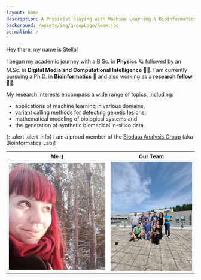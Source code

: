 ```yaml
---
layout: home
description: A Physicist playing with Machine Learning & Bioinformatics
background: /assets/img/groupLogo/home.jpg
permalink: /
---
```



Hey there, my name is Stella! 
    
I began my academic journey with a B.Sc. in **Physics** 🪐 followed by an M.Sc. in **Digital Media and Computational Intelligence** 👩‍💻. I am currently pursuing a Ph.D. in **Bioinformatics** 🧬 and also working as a **research fellow** 👩‍🔬. 

My research interests encompass a wide range of topics, including:
- applications of machine learning in various domains, 
- variant calling methods for detecting genetic lesions, 
- mathematical modeling of biological systems and 
- the generation of synthetic biomedical in-silico data.
    
{: .alert .alert-info}
I am a proud member of the [Biodata Analysis Group](https://biodataanalysisgroup.github.io/) (aka Bioinformatics Lab)!
    


Me :)            |  Our Team
:-------------------------:|:-------------------------:
<img src="/assets/img/team/sfragkoul.jpg" alt="Photo taken in Espoo, Finland" width="300"/>  |   <img src="/assets/img/team/team.jpg" alt="Photo taken in INAB@CERTH" width="250"/>
